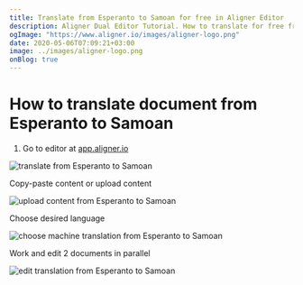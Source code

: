 ```yaml
---
title: Translate from Esperanto to Samoan for free in Aligner Editor
description: Aligner Dual Editor Tutorial. How to translate for free from Esperanto to Samoan. Aligner is multilingual document management platform. 
ogImage: "https://www.aligner.io/images/aligner-logo.png"
date: 2020-05-06T07:09:21+03:00
image: ../images/aligner-logo.png
onBlog: true
---
```


# How to translate document from Esperanto to Samoan

1. Go to editor at [app.aligner.io](https://app.aligner.io "Aligner App web page")

![translate from Esperanto to Samoan](../aligner-blank-editor.png "translate from Esperanto to Samoan")

Copy-paste content or upload content

![upload content from Esperanto to Samoan](../aligner-uploaded-document.png "upload content from Esperanto to Samoan")

Choose desired language

![choose machine translation from Esperanto to Samoan](../aligner-language-dropdown.png "choose machine translation from Esperanto to Samoan")

Work and edit 2 documents in parallel

![edit translation from Esperanto to Samoan](../aligner-double-sitded-editor.png "edit translation from Esperanto to Samoan")

